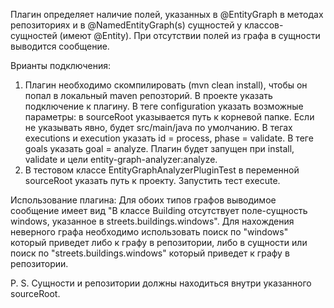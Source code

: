   Плагин определяет наличие полей, указанных в @EntityGraph в методах репозиториях и в @NamedEntityGraph(s) сущностей у классов-сущностей (имеют @Entity). При отсутствии полей из графа в сущности выводится сообщение.
  
  Врианты подключения: 
  1) Плагин необходимо скомпилировать (mvn clean install), чтобы он попал в локальный maven репозторий. В проекте указать подключение к плагину. 
В теге configuration указать возможные параметры: в sourceRoot указывается путь к корневой папке. Если не указывать явно, будет src/main/java по умолчанию. В тегах executions и execution указать id = process, phase = validate. В теге goals указать goal = analyze. Плагин будет запущен при install, validate и цели entity-graph-analyzer:analyze.
  2) В тестовом классе EntityGraphAnalyzerPluginTest в переменной sourceRoot указать путь к проекту. Запустить тест execute.

  Использование плагина: 
  Для обоих типов графов выводимое сообщение имеет вид "В классе Building отсутствует поле-сущность windows, указанное в streets.buildings.windows". Для нахождения неверного графа необходимо использовать поиск по "windows" который приведет либо к графу в репозитории, либо в сущности или поиск по "streets.buildings.windows" который приведет к графу в репозитории. 
  
  P. S. Сущности и репозитории должны находиться внутри указанного sourceRoot.
